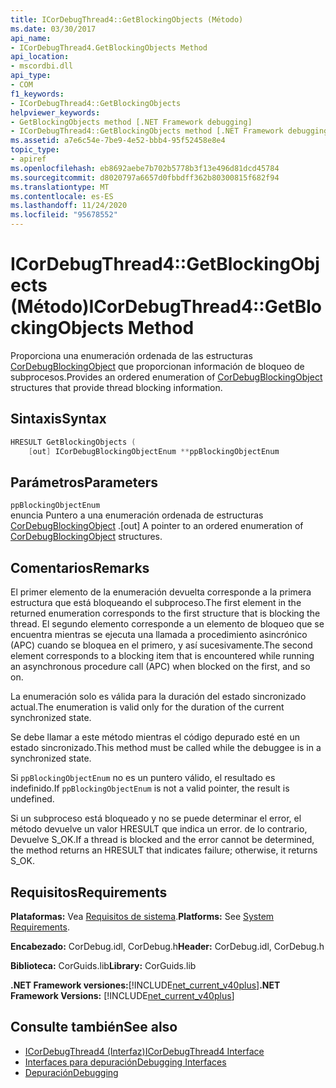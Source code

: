 ```yaml
---
title: ICorDebugThread4::GetBlockingObjects (Método)
ms.date: 03/30/2017
api_name:
- ICorDebugThread4.GetBlockingObjects Method
api_location:
- mscordbi.dll
api_type:
- COM
f1_keywords:
- ICorDebugThread4::GetBlockingObjects
helpviewer_keywords:
- GetBlockingObjects method [.NET Framework debugging]
- ICorDebugThread4::GetBlockingObjects method [.NET Framework debugging]
ms.assetid: a7e6c54e-7be9-4e52-bbb4-95f52458e8e4
topic_type:
- apiref
ms.openlocfilehash: eb8692aebe7b702b5778b3f13e496d81dcd45784
ms.sourcegitcommit: d8020797a6657d0fbbdff362b80300815f682f94
ms.translationtype: MT
ms.contentlocale: es-ES
ms.lasthandoff: 11/24/2020
ms.locfileid: "95678552"
---
```

# <a name="icordebugthread4getblockingobjects-method"></a><span data-ttu-id="656bf-102">ICorDebugThread4::GetBlockingObjects (Método)</span><span class="sxs-lookup"><span data-stu-id="656bf-102">ICorDebugThread4::GetBlockingObjects Method</span></span>

<span data-ttu-id="656bf-103">Proporciona una enumeración ordenada de las estructuras [CorDebugBlockingObject](cordebugblockingobject-structure.md) que proporcionan información de bloqueo de subprocesos.</span><span class="sxs-lookup"><span data-stu-id="656bf-103">Provides an ordered enumeration of [CorDebugBlockingObject](cordebugblockingobject-structure.md) structures that provide thread blocking information.</span></span>  
  
## <a name="syntax"></a><span data-ttu-id="656bf-104">Sintaxis</span><span class="sxs-lookup"><span data-stu-id="656bf-104">Syntax</span></span>  
  
```cpp  
HRESULT GetBlockingObjects (  
    [out] ICorDebugBlockingObjectEnum **ppBlockingObjectEnum  
```  
  
## <a name="parameters"></a><span data-ttu-id="656bf-105">Parámetros</span><span class="sxs-lookup"><span data-stu-id="656bf-105">Parameters</span></span>  

 `ppBlockingObjectEnum`  
 <span data-ttu-id="656bf-106">enuncia Puntero a una enumeración ordenada de estructuras [CorDebugBlockingObject](cordebugblockingobject-structure.md) .</span><span class="sxs-lookup"><span data-stu-id="656bf-106">[out] A pointer to an ordered enumeration of [CorDebugBlockingObject](cordebugblockingobject-structure.md) structures.</span></span>  
  
## <a name="remarks"></a><span data-ttu-id="656bf-107">Comentarios</span><span class="sxs-lookup"><span data-stu-id="656bf-107">Remarks</span></span>  

 <span data-ttu-id="656bf-108">El primer elemento de la enumeración devuelta corresponde a la primera estructura que está bloqueando el subproceso.</span><span class="sxs-lookup"><span data-stu-id="656bf-108">The first element in the returned enumeration corresponds to the first structure that is blocking the thread.</span></span> <span data-ttu-id="656bf-109">El segundo elemento corresponde a un elemento de bloqueo que se encuentra mientras se ejecuta una llamada a procedimiento asincrónico (APC) cuando se bloquea en el primero, y así sucesivamente.</span><span class="sxs-lookup"><span data-stu-id="656bf-109">The second element corresponds to a blocking item that is encountered while running an asynchronous procedure call (APC) when blocked on the first, and so on.</span></span>  
  
 <span data-ttu-id="656bf-110">La enumeración solo es válida para la duración del estado sincronizado actual.</span><span class="sxs-lookup"><span data-stu-id="656bf-110">The enumeration is valid only for the duration of the current synchronized state.</span></span>  
  
 <span data-ttu-id="656bf-111">Se debe llamar a este método mientras el código depurado esté en un estado sincronizado.</span><span class="sxs-lookup"><span data-stu-id="656bf-111">This method must be called while the debuggee is in a synchronized state.</span></span>  
  
 <span data-ttu-id="656bf-112">Si `ppBlockingObjectEnum` no es un puntero válido, el resultado es indefinido.</span><span class="sxs-lookup"><span data-stu-id="656bf-112">If `ppBlockingObjectEnum` is not a valid pointer, the result is undefined.</span></span>  
  
 <span data-ttu-id="656bf-113">Si un subproceso está bloqueado y no se puede determinar el error, el método devuelve un valor HRESULT que indica un error. de lo contrario, Devuelve S_OK.</span><span class="sxs-lookup"><span data-stu-id="656bf-113">If a thread is blocked and the error cannot be determined, the method returns an HRESULT that indicates failure; otherwise, it returns S_OK.</span></span>  
  
## <a name="requirements"></a><span data-ttu-id="656bf-114">Requisitos</span><span class="sxs-lookup"><span data-stu-id="656bf-114">Requirements</span></span>  

 <span data-ttu-id="656bf-115">**Plataformas:** Vea [Requisitos de sistema](../../get-started/system-requirements.md).</span><span class="sxs-lookup"><span data-stu-id="656bf-115">**Platforms:** See [System Requirements](../../get-started/system-requirements.md).</span></span>  
  
 <span data-ttu-id="656bf-116">**Encabezado:** CorDebug.idl, CorDebug.h</span><span class="sxs-lookup"><span data-stu-id="656bf-116">**Header:** CorDebug.idl, CorDebug.h</span></span>  
  
 <span data-ttu-id="656bf-117">**Biblioteca:** CorGuids.lib</span><span class="sxs-lookup"><span data-stu-id="656bf-117">**Library:** CorGuids.lib</span></span>  
  
 <span data-ttu-id="656bf-118">**.NET Framework versiones:**[!INCLUDE[net_current_v40plus](../../../../includes/net-current-v40plus-md.md)]</span><span class="sxs-lookup"><span data-stu-id="656bf-118">**.NET Framework Versions:** [!INCLUDE[net_current_v40plus](../../../../includes/net-current-v40plus-md.md)]</span></span>  
  
## <a name="see-also"></a><span data-ttu-id="656bf-119">Consulte también</span><span class="sxs-lookup"><span data-stu-id="656bf-119">See also</span></span>

- [<span data-ttu-id="656bf-120">ICorDebugThread4 (Interfaz)</span><span class="sxs-lookup"><span data-stu-id="656bf-120">ICorDebugThread4 Interface</span></span>](icordebugthread4-interface.md)
- [<span data-ttu-id="656bf-121">Interfaces para depuración</span><span class="sxs-lookup"><span data-stu-id="656bf-121">Debugging Interfaces</span></span>](debugging-interfaces.md)
- [<span data-ttu-id="656bf-122">Depuración</span><span class="sxs-lookup"><span data-stu-id="656bf-122">Debugging</span></span>](index.md)
